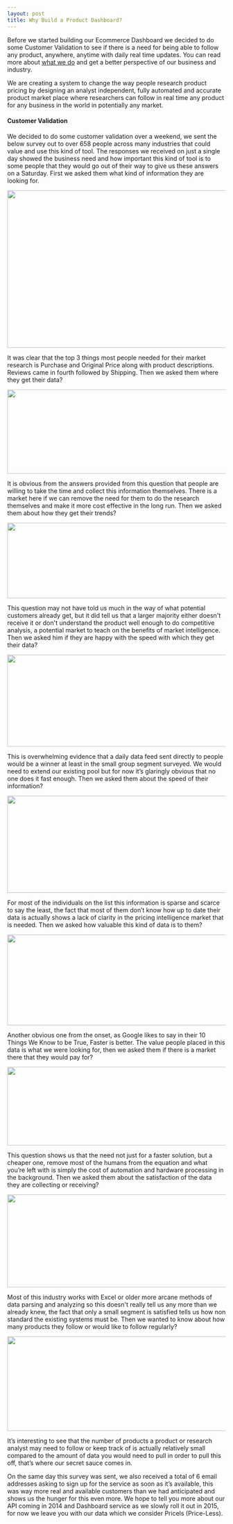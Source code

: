 ```yaml
---
layout: post
title: Why Build a Product Dashboard?
---
```


Before we started building our Ecommerce Dashboard we decided to do some Customer Validation to see if there is a need for being able to follow any product, anywhere, anytime with daily real time updates. You can read more about <a href="/what-we-do">what we do</a> and get a better perspective of our business and industry.

We are creating a system to change the way people research product pricing by designing an analyst independent, fully automated and accurate product market place where researchers can follow in real time any product for any business in the world in potentially any market.

#### Customer Validation
We decided to do some customer validation over a weekend, we sent the below survey out to over 658 people across many industries that could value and use this kind of tool. The responses we received on just a single day showed the business need and how important this kind of tool is to some people that they would go out of their way to give us these answers on a Saturday. First we asked them what kind of information they are looking for.

<img style="line-height: 1.5;" src="https://lh5.googleusercontent.com/ckpEN2VqkwXlt_mhFNcR3qojrsUtX9xmmQtOieagD_5mHwbbwce3_6M0fleoOnuFL-7R9Zg6D4njoKHjKU31reypPcAw0Et8mCRrTv8KkLIvx_wBnzj1uyti" alt="" width="627px;" height="363px;" />

It was clear that the top 3 things most people needed for their market research is Purchase and Original Price along with product descriptions. Reviews came in fourth followed by Shipping. Then we asked them where they get their data?

<img src="https://lh6.googleusercontent.com/ews944HiaYyVqyoz0iC-2EzZcXJ6fPiDlWvfSFVdnUdLvtsKn39AeK-zw8clp3QwFM2MnXsGcwd3cZtzImMEjkzlb4MPtp_aN3MRwj_CFjnHgs8hP_hq0P_i" alt="" width="597px;" height="194px;" />

It is obvious from the answers provided from this question that people are willing to take the time and collect this information themselves. There is a market here if we can remove the need for them to do the research themselves and make it more cost effective in the long run. Then we asked them about how they get their trends?

<img src="https://lh5.googleusercontent.com/29h9Z30V7Dsc9KfHa_CnGDjJqazHVuVuSsAFAi5pOAgFeEcVLDur4ZkQVvgXZgiu7dOl3erXAScxbJlptfIMRXBnRoFXrAR9-R8fMRxhNGIzAku6Z7JHJsLz" alt="" width="595px;" height="174px;" />

This question may not have told us much in the way of what potential customers already get, but it did tell us that a larger majority either doesn't receive it or don't understand the product well enough to do competitive analysis, a potential market to teach on the benefits of market intelligence. Then we asked him if they are happy with the speed with which they get their data?

<img src="https://lh6.googleusercontent.com/UMaM92FQVL757WHqzLCEiY9aStyYjmyeTtnBwGfGPDOpo5Wj1FKLYoNoJekoWviCQ3AGgGzLkcPS2b823-yhOMRm1OcEInpIHgpcO9YqCjXOPwWtdi5Jkr3u" alt="" width="601px;" height="212px;" />

This is overwhelming evidence that a daily data feed sent directly to people would be a winner at least in the small group segment surveyed. We would need to extend our existing pool but for now it’s glaringly obvious that no one does it fast enough. Then we asked them about the speed of their information?

<img src="https://lh6.googleusercontent.com/66drFIeSrOol5hjmZdHSkicjzhz4wi8NMyY0KGub2etLI9dSxIyCJ5a2Q__EMopEK-qD4QRw_-kDeI8vAFdCFLoNCkmhxCmgOIrMwF2EBiLLNKTfXpxWZGDs" alt="" width="606px;" height="224px;" />

For most of the individuals on the list this information is sparse and scarce to say the least, the fact that most of them don’t know how up to date their data is actually shows a lack of clarity in the pricing intelligence market that is needed. Then we asked how valuable this kind of data is to them?

<img src="https://lh5.googleusercontent.com/XyKJ8XPVg0NSwoB7MQSbF88df_eO84RMIhzVNPFkEVyKMgx2rieEHHSilzK9QcGjmWsFEe_VgdxjF9IL5afTtGGZ8xoSdG55xGQv3_RC0BElHo0uo_J4xg2S" alt="" width="610px;" height="209px;" />

Another obvious one from the onset, as Google likes to say in their 10 Things We Know to be True, Faster is better. The value people placed in this data is what we were looking for, then we asked them if there is a market there that they would pay for?

<img src="https://lh3.googleusercontent.com/KKpMzq3pi5lyIyClPgXuoq8Lk7wr0LUjxkFjYpDsmdPoncpLht2HuEkgLm6eRKZxxjPRap_xVCXzbYk6zT-5j-oibw-HJktK_iukT6uZRn0GLyzVUZI1NPSB" alt="" width="630px;" height="181px;" />

This question shows us that the need not just for a faster solution, but a cheaper one, remove most of the humans from the equation and what you’re left with is simply the cost of automation and hardware processing in the background. Then we asked them about the satisfaction of the data they are collecting or receiving?

<img src="https://lh3.googleusercontent.com/8w4G798K9le33P1dSH6nozZYEeRaKWpjSAu33bsWJ4_I5TreWSSaeHNjVOCYdobasEaUD4FHElDyMu1o95fsAszbAHGvs0BAfSTkkXN-uBfiyUpZTO6xES55" alt="" width="617px;" height="214px;" />

Most of this industry works with Excel or older more arcane methods of data parsing and analyzing so this doesn't really tell us any more than we already knew, the fact that only a small segment is satisfied tells us how non standard the existing systems must be. Then we wanted to know about how many products they follow or would like to follow regularly?

<img src="https://lh4.googleusercontent.com/lz2WGCT8T6YHOeyNIeT0y0kuFJDDzZNLs8C9O9o2SqtLcWPP0x32wzZ5fvQ2QM-ZR0UUwh4ToMGBbkOdLHaF_BBdfWQnt0BNVZABfU6aWCS3BFrevzEZq4TQ" alt="" width="595px;" height="218px;" />

It’s interesting to see that the number of products a product or research analyst may need to follow or keep track of is actually relatively small compared to the amount of data you would need to pull in order to pull this off, that’s where our secret sauce comes in.

On the same day this survey was sent, we also received a total of 6 email addresses asking to sign up for the service as soon as it’s available, this was way more real and available customers than we had anticipated and shows us the hunger for this even more. We hope to tell you more about our API coming in 2014 and Dashboard service as we slowly roll it out in 2015, for now we leave you with our data which we consider Pricels (Price-Less).
